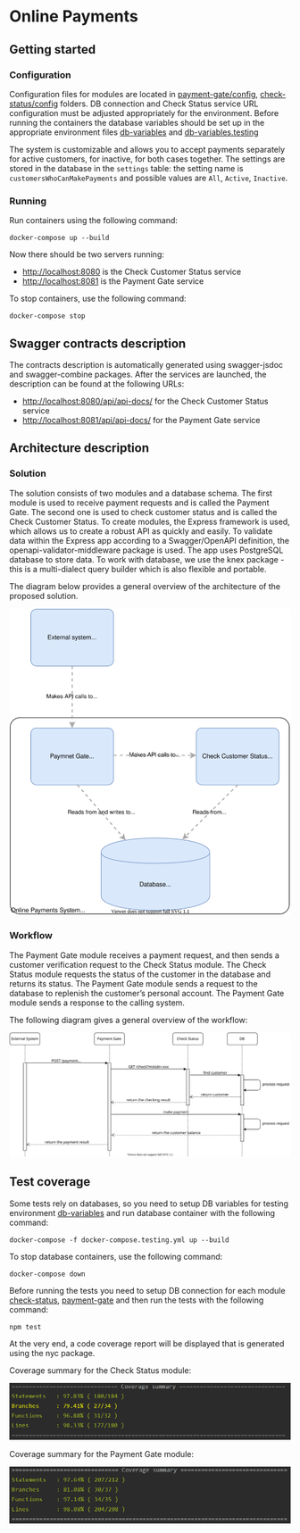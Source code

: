 # Online Payments

## Getting started 

### Configuration

Configuration files for modules are located in [payment-gate/config](./payment-gate/config), [check-status/config](./check-status/config) folders.
DB connection and Check Status service URL configuration must be adjusted appropriately for the environment.
Before running the containers the database variables should be set up in the appropriate environment files [db-variables](./db-variables.env) and [db-variables.testing](./db-variables.testing.env)

The system is customizable and allows you to accept payments separately for active customers, for inactive, for both cases together.
The settings are stored in the database in the `settings` table: the setting name is `customersWhoCanMakePayments` and possible values are `All`, `Active`, `Inactive`. 
 
### Running

Run containers using the following command: 
```
docker-compose up --build
```

Now there should be two servers running:
  - [http://localhost:8080](http://localhost:8080) is the Check Customer Status service
  - [http://localhost:8081](http://localhost:8081) is the Payment Gate service

To stop containers, use the following command:
```
docker-compose stop
```
  
## Swagger contracts description

The contracts description is automatically generated using swagger-jsdoc and swagger-combine packages.
After the services are launched, the description can be found at the following URLs:
 - [http://localhost:8080/api/api-docs/](http://localhost:8080/api/api-docs/) for the Check Customer Status service
 - [http://localhost:8081/api/api-docs/](http://localhost:8081/api/api-docs/) for the Payment Gate service

## Architecture description

### Solution

The solution consists of two modules and a database schema.
The first module is used to receive payment requests and is called the Payment Gate.
The second one is used to check customer status and is called the Check Customer Status.
To create modules, the Express framework is used, which allows us to create a robust API as quickly and easily.
To validate data within the Express app according to a Swagger/OpenAPI definition, the openapi-validator-middleware package is used.
The app uses PostgreSQL database to store data. To work with database, we use the knex package - this is a multi-dialect query builder which is also flexible and portable.

The diagram below provides a general overview of the architecture of the proposed solution.  

![Diagram](readme-resources/architecture.svg?raw=true "Architecture")
 
### Workflow

The Payment Gate module receives a payment request, and then sends a customer verification request to the Check Status module.
The Check Status module requests the status of the customer in the database and returns its status.
The Payment Gate module sends a request to the database to replenish the customer’s personal account.
The Payment Gate module sends a response to the calling system.

The following diagram gives a general overview of the workflow:

![Diagram](readme-resources/workflow.svg?raw=true "Workflow")

## Test coverage

Some tests rely on databases, 
so you need to setup DB variables for testing environment [db-variables](./db-variables.testing.env) and run database container with the following command:

```
docker-compose -f docker-compose.testing.yml up --build
```

To stop database containers, use the following command:
```
docker-compose down
```

Before running the tests you need to setup DB connection for each module [check-status](./check-status/config/testing.js), [payment-gate](./payment-gate/config/testing.js) and then run the tests with the following command:
```
npm test
```
At the very end, a code coverage report will be displayed that is generated using the nyc package.

Coverage summary for the Check Status module:

![Check status](readme-resources/check-status.png?raw=true "Check Status")

Coverage summary for the Payment Gate module:

![Payment Gate](readme-resources/payment-gate.png?raw=true "Payment Gate")

